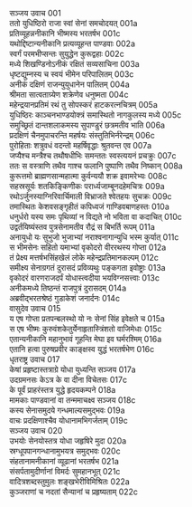 सञ्जय उवाच	001  
ततो युधिष्ठिरो राजा स्वां सेनां समचोदयत्	001a  
प्रतिव्यूहन्ननीकानि भीष्मस्य भरतर्षभ	001c  
यथोद्दिष्टान्यनीकानि प्रत्यव्यूहन्त पाण्डवाः	002a  
स्वर्गं परमभीप्सन्तः सुयुद्धेन कुरूद्वहाः	002c  
मध्ये शिखण्डिनोऽनीकं रक्षितं सव्यसाचिना	003a  
धृष्टद्युम्नस्य च स्वयं भीमेन परिपालितम्	003c  
अनीकं दक्षिणं राजन्युयुधानेन पालितम्	004a  
श्रीमता सात्वताग्र्येण शक्रेणेव धनुष्मता	004c  
महेन्द्रयानप्रतिमं रथं तु सोपस्करं हाटकरत्नचित्रम्	005a  
युधिष्ठिरः काञ्चनभाण्डयोक्त्रं समास्थितो नागकुलस्य मध्ये	005c  
समुच्छ्रितं दान्तशलाकमस्य सुपाण्डुरं छत्रमतीव भाति	006a  
प्रदक्षिणं चैनमुपाचरन्ति महर्षयः संस्तुतिभिर्नरेन्द्रम्	006c  
पुरोहिताः शत्रुवधं वदन्तो महर्षिवृद्धाः श्रुतवन्त एव	007a  
जप्यैश्च मन्त्रैश्च तथौषधीभिः समन्ततः स्वस्त्ययनं प्रचक्रुः	007c  
ततः स वस्त्राणि तथैव गाश्च फलानि पुष्पाणि तथैव निष्कान्	008a  
कुरूत्तमो ब्राह्मणसान्महात्मा कुर्वन्ययौ शक्र इवामरेभ्यः	008c  
सहस्रसूर्यः शतकिङ्किणीकः परार्ध्यजाम्बूनदहेमचित्रः	009a  
रथोऽर्जुनस्याग्निरिवार्चिमाली विभ्राजते श्वेतहयः सुचक्रः	009c  
तमास्थितः केशवसङ्गृहीतं कपिध्वजं गाण्डिवबाणहस्तः	010a  
धनुर्धरो यस्य समः पृथिव्यां न विद्यते नो भविता वा कदाचित्	010c  
उद्वर्तयिष्यंस्तव पुत्रसेनामतीव रौद्रं स बिभर्ति रूपम्	011a  
अनायुधो यः सुभुजो भुजाभ्यां नराश्वनागान्युधि भस्म कुर्यात्	011c  
स भीमसेनः सहितो यमाभ्यां वृकोदरो वीररथस्य गोप्ता	012a  
तं प्रेक्ष्य मत्तर्षभसिंहखेलं लोके महेन्द्रप्रतिमानकल्पम्	012c  
समीक्ष्य सेनाग्रगतं दुरासदं प्रविव्यथुः पङ्कगता इवोष्ट्राः	013a  
वृकोदरं वारणराजदर्पं योधास्त्वदीया भयविग्नसत्त्वाः	013c  
अनीकमध्ये तिष्ठन्तं राजपुत्रं दुरासदम्	014a  
अब्रवीद्भरतश्रेष्ठं गुडाकेशं जनार्दनः	014c  
वासुदेव उवाच	015  
य एष गोप्ता प्रतपन्बलस्थो यो नः सेनां सिंह इवेक्षते च	015a  
स एष भीष्मः कुरुवंशकेतुर्येनाहृतास्त्रिंशतो वाजिमेधाः	015c  
एतान्यनीकानि महानुभावं गूहन्ति मेघा इव घर्मरश्मिम्	016a  
एतानि हत्वा पुरुषप्रवीर काङ्क्षस्व युद्धं भरतर्षभेण	016c  
धृतराष्ट्र उवाच	017  
केषां प्रहृष्टास्तत्राग्रे योधा युध्यन्ति सञ्जय	017a  
उदग्रमनसः केऽत्र के वा दीना विचेतसः	017c  
के पूर्वं प्राहरंस्तत्र युद्धे हृदयकम्पने	018a  
मामकाः पाण्डवानां वा तन्ममाचक्ष्व सञ्जय	018c  
कस्य सेनासमुदये गन्धमाल्यसमुद्भवः	019a  
वाचः प्रदक्षिणाश्चैव योधानामभिगर्जताम्	019c  
सञ्जय उवाच	020  
उभयोः सेनयोस्तत्र योधा जहृषिरे मुदा	020a  
स्रग्धूपपानगन्धानामुभयत्र समुद्भवः	020c  
संहतानामनीकानां व्यूढानां भरतर्षभ	021a  
संसर्पतामुदीर्णानां विमर्दः सुमहानभूत्	021c  
वादित्रशब्दस्तुमुलः शङ्खभेरीविमिश्रितः	022a  
कुञ्जराणां च नदतां सैन्यानां च प्रहृष्यताम्	022c  
